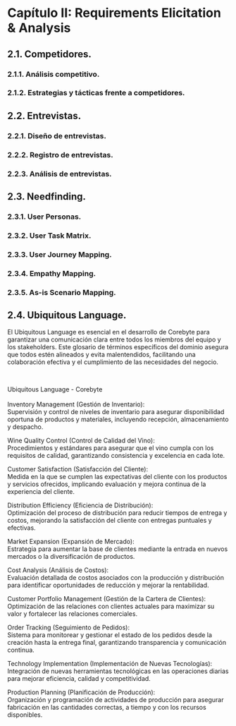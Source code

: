 # Capítulo II: Requirements Elicitation & Analysis

## 2.1. Competidores.

### 2.1.1. Análisis competitivo.

### 2.1.2. Estrategias y tácticas frente a competidores.

## 2.2. Entrevistas.

### 2.2.1. Diseño de entrevistas.

### 2.2.2. Registro de entrevistas.

### 2.2.3. Análisis de entrevistas.

## 2.3. Needfinding.

### 2.3.1. User Personas.

### 2.3.2. User Task Matrix.

### 2.3.3. User Journey Mapping.

### 2.3.4. Empathy Mapping.

### 2.3.5. As-is Scenario Mapping.

## 2.4. Ubiquitous Language.
El Ubiquitous Language es esencial en el desarrollo de Corebyte para garantizar una comunicación clara entre todos los miembros del equipo y los stakeholders. Este glosario de términos específicos del dominio asegura que todos estén alineados y evita malentendidos, facilitando una colaboración efectiva y el cumplimiento de las necesidades del negocio.

<br>

Ubiquitous Language - Corebyte
<br>
<br>
Inventory Management (Gestión de Inventario): 
<br>
Supervisión y control de niveles de inventario para asegurar disponibilidad oportuna de productos y materiales, incluyendo recepción, almacenamiento y despacho.

Wine Quality Control (Control de Calidad del Vino): 
<br>
Procedimientos y estándares para asegurar que el vino cumpla con los requisitos de calidad, garantizando consistencia y excelencia en cada lote.

Customer Satisfaction (Satisfacción del Cliente): 
<br>
Medida en la que se cumplen las expectativas del cliente con los productos y servicios ofrecidos, implicando evaluación y mejora continua de la experiencia del cliente.

Distribution Efficiency (Eficiencia de Distribución): 
<br>
Optimización del proceso de distribución para reducir tiempos de entrega y costos, mejorando la satisfacción del cliente con entregas puntuales y efectivas.

Market Expansion (Expansión de Mercado): 
<br>
Estrategia para aumentar la base de clientes mediante la entrada en nuevos mercados o la diversificación de productos.

Cost Analysis (Análisis de Costos): 
<br>
Evaluación detallada de costos asociados con la producción y distribución para identificar oportunidades de reducción y mejorar la rentabilidad.

Customer Portfolio Management (Gestión de la Cartera de Clientes):
<br>
 Optimización de las relaciones con clientes actuales para maximizar su valor y fortalecer las relaciones comerciales.

Order Tracking (Seguimiento de Pedidos):
<br>
Sistema para monitorear y gestionar el estado de los pedidos desde la creación hasta la entrega final, garantizando transparencia y comunicación continua.

Technology Implementation (Implementación de Nuevas Tecnologías): 
<br>
Integración de nuevas herramientas tecnológicas en las operaciones diarias para mejorar eficiencia, calidad y competitividad.

Production Planning (Planificación de Producción): 
<br>
Organización y programación de actividades de producción para asegurar fabricación en las cantidades correctas, a tiempo y con los recursos disponibles.
